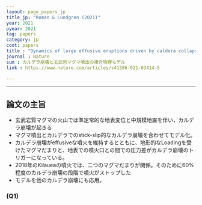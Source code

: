 ```yaml
---
layout: page_papers_jp
title_jp: "Roman & Lundgren (2021)"
year: 2021
pyear: 2021
tag: papers
category: jp
cont: papers
title : "Dynamics of large effusive eruptions driven by caldera collapse"
journal : Nature
sum : カルデラ崩壊と玄武岩マグマ噴出の複合物理モデル
link : https://www.nature.com/articles/s41586-021-03414-5

---
```


---

## 論文の主旨
- 玄武岩質マグマの火山では準定常的な地表変位と中規模地震を伴い，カルデラ崩壊が起きる
- マグマ噴出とカルデラでのstick-slip的なカルデラ崩壊を合わせてモデル化。
- カルデラ崩壊がeffusiveな噴火を維持するとともに、地形的なLoadingを受けたマグマだまりと、地表での噴火口との間での圧力差がカルデラ崩壊のトリガーになっている。
- 2018年のKilaueaの噴火では、二つのマグマだまりが関係。そのために60%程度のカルデラ崩壊の段階で噴火がストップした
- モデルを他のカルデラ崩壊にも応用。

### (Q1)
